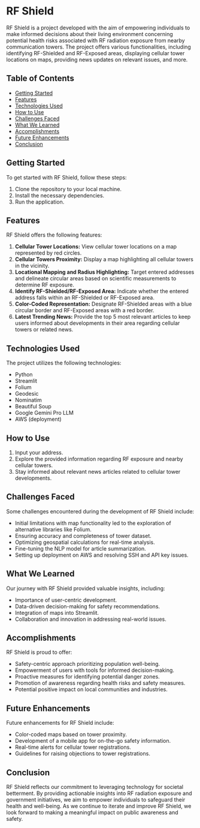 # RF Shield

RF Shield is a project developed with the aim of empowering individuals to make informed decisions about their living environment concerning potential health risks associated with RF radiation exposure from nearby communication towers. The project offers various functionalities, including identifying RF-Shielded and RF-Exposed areas, displaying cellular tower locations on maps, providing news updates on relevant issues, and more.

## Table of Contents
- [Getting Started](#getting-started)
- [Features](#features)
- [Technologies Used](#technologies-used)
- [How to Use](#how-to-use)
- [Challenges Faced](#challenges-faced)
- [What We Learned](#what-we-learned)
- [Accomplishments](#accomplishments)
- [Future Enhancements](#future-enhancements)
- [Conclusion](#conclusion)

## Getting Started

To get started with RF Shield, follow these steps:
1. Clone the repository to your local machine.
2. Install the necessary dependencies.
3. Run the application.

## Features

RF Shield offers the following features:

1. **Cellular Tower Locations:** View cellular tower locations on a map represented by red circles.
2. **Cellular Towers Proximity:** Display a map highlighting all cellular towers in the vicinity.
3. **Locational Mapping and Radius Highlighting:** Target entered addresses and delineate circular areas based on scientific measurements to determine RF exposure.
4. **Identify RF-Shielded/RF-Exposed Area:** Indicate whether the entered address falls within an RF-Shielded or RF-Exposed area.
5. **Color-Coded Representation:** Designate RF-Shielded areas with a blue circular border and RF-Exposed areas with a red border.
6. **Latest Trending News:** Provide the top 5 most relevant articles to keep users informed about developments in their area regarding cellular towers or related news.

## Technologies Used

The project utilizes the following technologies:

- Python
- Streamlit
- Folium
- Geodesic
- Nominatim
- Beautiful Soup
- Google Gemini Pro LLM
- AWS (deployment)

## How to Use

1. Input your address.
2. Explore the provided information regarding RF exposure and nearby cellular towers.
3. Stay informed about relevant news articles related to cellular tower developments.

## Challenges Faced

Some challenges encountered during the development of RF Shield include:

- Initial limitations with map functionality led to the exploration of alternative libraries like Folium.
- Ensuring accuracy and completeness of tower dataset.
- Optimizing geospatial calculations for real-time analysis.
- Fine-tuning the NLP model for article summarization.
- Setting up deployment on AWS and resolving SSH and API key issues.

## What We Learned

Our journey with RF Shield provided valuable insights, including:

- Importance of user-centric development.
- Data-driven decision-making for safety recommendations.
- Integration of maps into Streamlit.
- Collaboration and innovation in addressing real-world issues.

## Accomplishments

RF Shield is proud to offer:

- Safety-centric approach prioritizing population well-being.
- Empowerment of users with tools for informed decision-making.
- Proactive measures for identifying potential danger zones.
- Promotion of awareness regarding health risks and safety measures.
- Potential positive impact on local communities and industries.

## Future Enhancements

Future enhancements for RF Shield include:

- Color-coded maps based on tower proximity.
- Development of a mobile app for on-the-go safety information.
- Real-time alerts for cellular tower registrations.
- Guidelines for raising objections to tower registrations.

## Conclusion

RF Shield reflects our commitment to leveraging technology for societal betterment. By providing actionable insights into RF radiation exposure and government initiatives, we aim to empower individuals to safeguard their health and well-being. As we continue to iterate and improve RF Shield, we look forward to making a meaningful impact on public awareness and safety.
